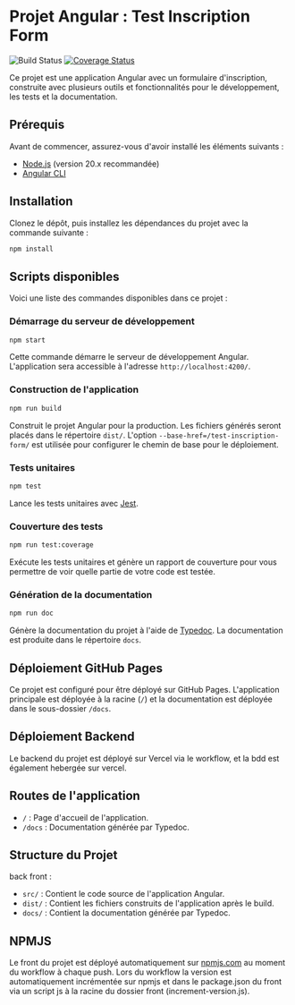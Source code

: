 # Projet Angular : Test Inscription Form

![Build Status](https://github.com/hugomyb/test-inscription-form/actions/workflows/build_test_deploy_angular.yml/badge.svg)
[![Coverage Status](https://codecov.io/gh/hugomyb/test-inscription-form/branch/main/graph/badge.svg)](https://codecov.io/gh/hugomyb/test-inscription-form)

Ce projet est une application Angular avec un formulaire d'inscription, construite avec plusieurs outils et fonctionnalités pour le développement, les tests et la documentation.

## Prérequis

Avant de commencer, assurez-vous d'avoir installé les éléments suivants :
- [Node.js](https://nodejs.org/) (version 20.x recommandée)
- [Angular CLI](https://angular.io/cli)

## Installation

Clonez le dépôt, puis installez les dépendances du projet avec la commande suivante :

```bash
npm install
```

## Scripts disponibles

Voici une liste des commandes disponibles dans ce projet :

### Démarrage du serveur de développement

```bash
npm start
```

Cette commande démarre le serveur de développement Angular. L'application sera accessible à l'adresse `http://localhost:4200/`.

### Construction de l'application

```bash
npm run build
```

Construit le projet Angular pour la production. Les fichiers générés seront placés dans le répertoire `dist/`. L'option `--base-href=/test-inscription-form/` est utilisée pour configurer le chemin de base pour le déploiement.

### Tests unitaires

```bash
npm test
```

Lance les tests unitaires avec [Jest](https://jestjs.io/).

### Couverture des tests

```bash
npm run test:coverage
```

Exécute les tests unitaires et génère un rapport de couverture pour vous permettre de voir quelle partie de votre code est testée.

### Génération de la documentation

```bash
npm run doc
```

Génère la documentation du projet à l'aide de [Typedoc](https://typedoc.org/). La documentation est produite dans le répertoire `docs`.

## Déploiement GitHub Pages

Ce projet est configuré pour être déployé sur GitHub Pages.
L'application principale est déployée à la racine (`/`) et la documentation est déployée dans le sous-dossier `/docs`.

## Déploiement Backend

Le backend du projet est déployé sur Vercel via le workflow, et la bdd est également hebergée sur vercel.

## Routes de l'application

- `/` : Page d'accueil de l'application.
- `/docs` : Documentation générée par Typedoc.

## Structure du Projet

back
front :
- `src/` : Contient le code source de l'application Angular.
- `dist/` : Contient les fichiers construits de l'application après le build.
- `docs/` : Contient la documentation générée par Typedoc.

## NPMJS

Le front du projet est déployé automatiquement sur [npmjs.com](https://www.npmjs.com/package/cours-1-1?activeTab=readme) au moment du workflow à chaque push.
Lors du workflow la version est automatiquement incrémentée sur npmjs et dans le package.json du front via un script js à la racine du dossier front (increment-version.js).
